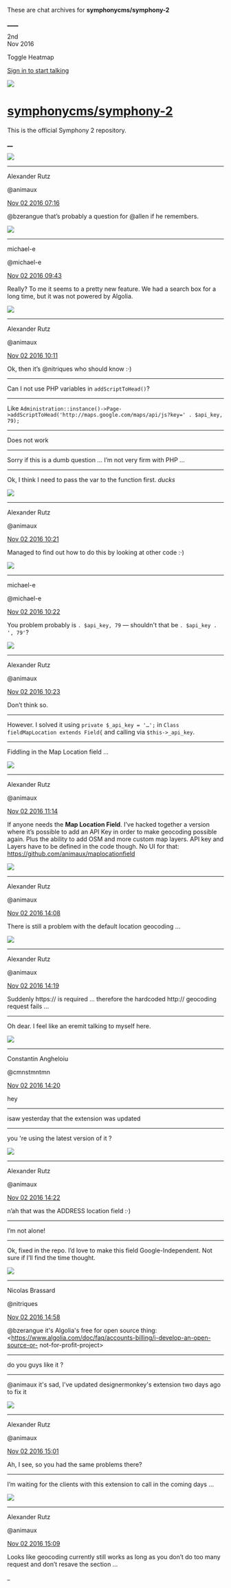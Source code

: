 These are chat archives for **symphonycms/symphony-2**

[__](/symphonycms/symphony-2/archives/2016/11/03)[__](/symphonycms/symphony-2/archives/2016/11/01)

2nd  
Nov 2016

Toggle Heatmap

[Sign in to start talking](/login?action=login&button=archive-login)

![](https://avatars-02.gitter.im/group/iv/3/57542c45c43b8c601977197e?s=48)

#  [symphonycms/symphony-2](/symphonycms/symphony-2)

This is the official Symphony 2 repository.

[ __](/orgs/symphonycms/rooms "More symphonycms rooms")

![](https://avatars2.githubusercontent.com/u/446874?v=3&s=30)

____

Alexander Rutz

@animaux

[Nov 02 2016
07:16](https://gitter.im/symphonycms/symphony-2?at=581992bd806316005dea0167)

@bzerangue that’s probably a question for @allen if he remembers.

![](https://avatars2.githubusercontent.com/u/40072?v=3&s=30)

____

michael-e

@michael-e

[Nov 02 2016
09:43](https://gitter.im/symphonycms/symphony-2?at=5819b53a9411972d60b57632)

Really? To me it seems to a pretty new feature. We had a search box for a long
time, but it was not powered by Algolia.

![](https://avatars2.githubusercontent.com/u/446874?v=3&s=30)

____

Alexander Rutz

@animaux

[Nov 02 2016
10:11](https://gitter.im/symphonycms/symphony-2?at=5819bbd6cde075e6560f924c)

Ok, then it’s @nitriques who should know :·)

____

Can I not use PHP variables in `addScriptToHead()`?

____

Like
`Administration::instance()->Page->addScriptToHead('http://maps.google.com/maps/api/js?key='
. $api_key, 79);`

____

Does not work

____

Sorry if this is a dumb question … I’m not very firm with PHP …

____

Ok, I think I need to pass the var to the function first. *ducks*

![](https://avatars2.githubusercontent.com/u/446874?v=3&s=30)

____

Alexander Rutz

@animaux

[Nov 02 2016
10:21](https://gitter.im/symphonycms/symphony-2?at=5819be45806316005deae9d3)

Managed to find out how to do this by looking at other code :·)

![](https://avatars2.githubusercontent.com/u/40072?v=3&s=30)

____

michael-e

@michael-e

[Nov 02 2016
10:22](https://gitter.im/symphonycms/symphony-2?at=5819be5249891fe7422dc1b1)

You problem probably is `. $api_key, 79` — shouldn't that be `. $api_key . ',
79'`?

![](https://avatars2.githubusercontent.com/u/446874?v=3&s=30)

____

Alexander Rutz

@animaux

[Nov 02 2016
10:23](https://gitter.im/symphonycms/symphony-2?at=5819beb6cde075e6560fa2f5)

Don’t think so.

____

However. I solved it using `private $_api_key = '…';` in `Class
fieldMapLocation extends Field{` and calling via `$this->_api_key`.

____

Fiddling in the Map Location field …

![](https://avatars2.githubusercontent.com/u/446874?v=3&s=30)

____

Alexander Rutz

@animaux

[Nov 02 2016
11:14](https://gitter.im/symphonycms/symphony-2?at=5819caa30e25dbfa118d21cd)

If anyone needs the **Map Location Field**. I’ve hacked together a version
where it’s possible to add an API Key in order to make geocoding possible
again. Plus the ability to add OSM and more custom map layers. API key and
Layers have to be defined in the code though. No UI for that:
<https://github.com/animaux/maplocationfield>

![](https://avatars2.githubusercontent.com/u/446874?v=3&s=30)

____

Alexander Rutz

@animaux

[Nov 02 2016
14:08](https://gitter.im/symphonycms/symphony-2?at=5819f36883a2008d22012d5f)

There is still a problem with the default location geocoding …

![](https://avatars2.githubusercontent.com/u/446874?v=3&s=30)

____

Alexander Rutz

@animaux

[Nov 02 2016
14:19](https://gitter.im/symphonycms/symphony-2?at=5819f5dbcde075e65610ef11)

Suddenly https:// is required … therefore the hardcoded http:// geocoding
request fails …

____

Oh dear. I feel like an eremit talking to myself here.

![](https://avatars1.githubusercontent.com/u/2312755?v=3&s=30)

____

Constantin Angheloiu

@cmnstmntmn

[Nov 02 2016
14:20](https://gitter.im/symphonycms/symphony-2?at=5819f62bc28f8aa804b715e0)

hey

____

isaw yesterday that the extension was updated

____

you 're using the latest version of it ?

![](https://avatars2.githubusercontent.com/u/446874?v=3&s=30)

____

Alexander Rutz

@animaux

[Nov 02 2016
14:22](https://gitter.im/symphonycms/symphony-2?at=5819f6b29411972d60b70ae2)

n’ah that was the ADDRESS location field :·)

____

I’m not alone!

____

Ok, fixed in the repo. I’d love to make this field Google-Independent. Not
sure if I’ll find the time thought.

![](https://avatars1.githubusercontent.com/u/771169?v=3&s=30)

____

Nicolas Brassard

@nitriques

[Nov 02 2016
14:58](https://gitter.im/symphonycms/symphony-2?at=5819ff2d83a2008d22017d24)

@bzerangue it's Algolia's free for open source thing:
<https://www.algolia.com/doc/faq/accounts-billing/i-develop-an-open-source-or-
not-for-profit-project>

____

do you guys like it ?

____

@animaux it's sad, I've updated designermonkey's extension two days ago to fix
it

![](https://avatars2.githubusercontent.com/u/446874?v=3&s=30)

____

Alexander Rutz

@animaux

[Nov 02 2016
15:01](https://gitter.im/symphonycms/symphony-2?at=5819ffb7806316005dec7c36)

Ah, I see, so you had the same problems there?

____

I’m waiting for the clients with this extension to call in the coming days …

![](https://avatars2.githubusercontent.com/u/446874?v=3&s=30)

____

Alexander Rutz

@animaux

[Nov 02 2016
15:09](https://gitter.im/symphonycms/symphony-2?at=581a019f0e25dbfa118e7d4c)

Looks like geocoding currently still works as long as you don’t do too many
request and don’t resave the section …

_

